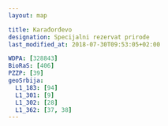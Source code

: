 ```yaml
---
layout: map

title: Karađorđevo
designation: Specijalni rezervat prirode
last_modified_at: 2018-07-30T09:53:05+02:00

WDPA: [328843]
BioRaS: [406]
PZZP: [39]
geoSrbija:
  L1_183: [94]
  L1_301: [9]
  L1_302: [28]
  L1_362: [37, 38]
---
```

